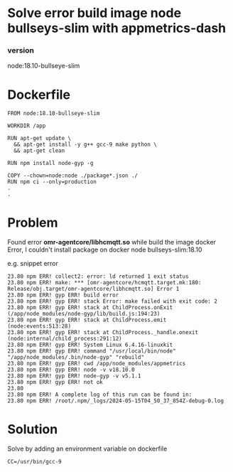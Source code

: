 # Solve error build image node bullseys-slim with appmetrics-dash

### version 
node:18.10-bullseye-slim

# Dockerfile
```
FROM node:18.10-bullseye-slim

WORKDIR /app

RUN apt-get update \
  && apt-get install -y g++ gcc-9 make python \
  && apt-get clean

RUN npm install node-gyp -g

COPY --chown=node:node ./package*.json ./
RUN npm ci --only=production
.
.
```

# Problem
Found error **omr-agentcore/libhcmqtt.so** while build the image docker Error, I couldn't install package on docker node bullseys-slim:18.10

e.g. snippet error
```
23.80 npm ERR! collect2: error: ld returned 1 exit status
23.80 npm ERR! make: *** [omr-agentcore/hcmqtt.target.mk:180: Release/obj.target/omr-agentcore/libhcmqtt.so] Error 1
23.80 npm ERR! gyp ERR! build error
23.80 npm ERR! gyp ERR! stack Error: make failed with exit code: 2
23.80 npm ERR! gyp ERR! stack at ChildProcess.onExit (/app/node_modules/node-gyp/lib/build.js:194:23)
23.80 npm ERR! gyp ERR! stack at ChildProcess.emit (node:events:513:28)
23.80 npm ERR! gyp ERR! stack at ChildProcess._handle.onexit (node:internal/child_process:291:12)
23.80 npm ERR! gyp ERR! System Linux 6.4.16-linuxkit
23.80 npm ERR! gyp ERR! command "/usr/local/bin/node" "/app/node_modules/.bin/node-gyp" "rebuild"
23.80 npm ERR! gyp ERR! cwd /app/node_modules/appmetrics
23.80 npm ERR! gyp ERR! node -v v18.10.0
23.80 npm ERR! gyp ERR! node-gyp -v v5.1.1
23.80 npm ERR! gyp ERR! not ok
23.80
23.80 npm ERR! A complete log of this run can be found in:
23.80 npm ERR! /root/.npm/_logs/2024-05-15T04_50_37_854Z-debug-0.log
```

# Solution
Solve by adding an environment variable on dockerfile
```
CC=/usr/bin/gcc-9
```